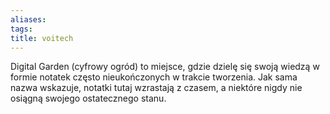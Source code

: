 ```yaml
---
aliases: 
tags: 
title: voitech
---
```


Digital Garden (cyfrowy ogród) to miejsce, gdzie dzielę się swoją wiedzą w formie notatek często nieukończonych w trakcie tworzenia. Jak sama nazwa wskazuje, notatki tutaj wzrastają z czasem, a niektóre nigdy nie osiągną swojego ostatecznego stanu.

